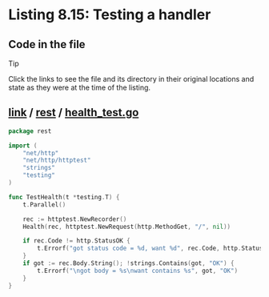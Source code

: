# Listing 8.15: Testing a handler

## Code in the file

> [!TIP]
> Click the links to see the file and its directory in their original locations and state as they were at the time of the listing.

## [link](https://github.com/inancgumus/gobyexample/blob/3da8133130b6793b4f4d09f1df9a2be9ab6bccf5/link) / [rest](https://github.com/inancgumus/gobyexample/blob/3da8133130b6793b4f4d09f1df9a2be9ab6bccf5/link/rest) / [health_test.go](https://github.com/inancgumus/gobyexample/blob/3da8133130b6793b4f4d09f1df9a2be9ab6bccf5/link/rest/health_test.go)

```go
package rest

import (
	"net/http"
	"net/http/httptest"
	"strings"
	"testing"
)

func TestHealth(t *testing.T) {
	t.Parallel()

	rec := httptest.NewRecorder()
	Health(rec, httptest.NewRequest(http.MethodGet, "/", nil))

	if rec.Code != http.StatusOK {
		t.Errorf("got status code = %d, want %d", rec.Code, http.StatusOK)
	}
	if got := rec.Body.String(); !strings.Contains(got, "OK") {
		t.Errorf("\ngot body = %s\nwant contains %s", got, "OK")
	}
}
```

